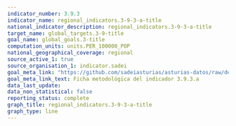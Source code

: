 ```yaml
---
indicator_number: 3.9.3
indicator_name: regional_indicators.3-9-3-a-title
national_indicator_description: regional_indicators.3-9-3-a-title
target_name: global_targets.3-9-title
goal_name: global_goals.3-title
computation_units: units.PER_100000_POP
national_geographical_coverage: regional
source_active_1: true
source_organisation_1: indicator.sadei
goal_meta_link: "https://github.com/sadeiasturias/asturias-datos/raw/develop/descargas/metodologia/3.9.3.a.pdf"
goal_meta_link_text: Ficha metodológica del indicador 3.9.3.a
data_last_update:  
data_non_statistical: false
reporting_status: complete
graph_title: regional_indicators.3-9-3-a-title
graph_type: line
---
```

